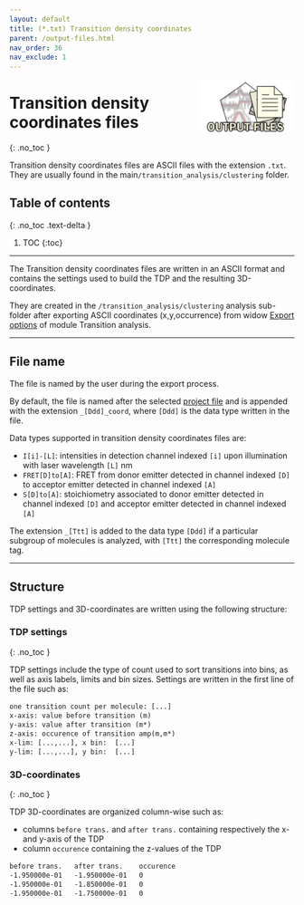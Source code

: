 ```yaml
---
layout: default
title: (*.txt) Transition density coordinates
parent: /output-files.html
nav_order: 36
nav_exclude: 1
---
```


<img src="../assets/images/logos/logo-output-files_400px.png" width="170" style="float:right; margin-left: 15px;"/>

# Transition density coordinates files
{: .no_toc }

Transition density coordinates files are ASCII files with the extension `.txt`. They are usually found in the main`/transition_analysis/clustering` folder.

## Table of contents
{: .no_toc .text-delta }

1. TOC
{:toc}


---

The Transition density coordinates files are written in an ASCII format and contains the settings used to build the TDP and the resulting 3D-coordinates.

They are created in the `/transition_analysis/clustering` analysis sub-folder after exporting ASCII coordinates (x,y,occurrence) from widow 
[Export options](../transition-analysis/functionalities/set-export-options.html#transition-density-plot-tdp) of module Transition analysis.


---

## File name

The file is named by the user during the export process.

By default, the file is named after the selected <u>project file</u> and is appended with the extension `_[Ddd]_coord`, where `[Ddd]` is the data type written in the file.

Data types supported in transition density coordinates files are:
* `I[i]-[L]`: intensities in detection channel indexed `[i]` upon illumination with laser wavelength `[L]` nm
* `FRET[D]to[A]`: FRET from donor emitter detected in channel indexed `[D]` to acceptor emitter detected in channel indexed `[A]`
* `S[D]to[A]`: stoichiometry associated to donor emitter detected in channel indexed `[D]` and acceptor emitter detected in channel indexed `[A]`

The extension `_[Ttt]` is added to the data type `[Ddd]` if a particular subgroup of molecules is analyzed, with `[Ttt]` the corresponding molecule tag.

---

## Structure

TDP settings and 3D-coordinates are written using the following structure:


### TDP settings
{: .no_toc }

TDP settings include the type of count used to sort transitions into bins, as well as axis labels, limits and bin sizes.
Settings are written in the first line of the file such as:

```
one transition count per molecule: [...]
x-axis: value before transition (m)
y-axis: value after transition (m*)
z-axis: occurence of transition amp(m,m*)
x-lim: [...,...], x bin:  [...]
y-lim: [...,...], y bin:  [...]
```

### 3D-coordinates
{: .no_toc }

TDP 3D-coordinates are organized column-wise such as:
* columns `before trans.` and `after trans.` containing respectively the x- and y-axis of the TDP
* column `occurence` containing the z-values of the TDP

```
before trans.	after trans.	occurence
-1.950000e-01	-1.950000e-01	0
-1.950000e-01	-1.850000e-01	0
-1.950000e-01	-1.750000e-01	0
```

